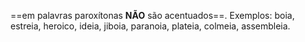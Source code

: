 ==em palavras paroxítonas **NÃO** são acentuados==. 
Exemplos: boia, estreia, heroico, ideia, jiboia, paranoia, plateia, colmeia, assembleia.

